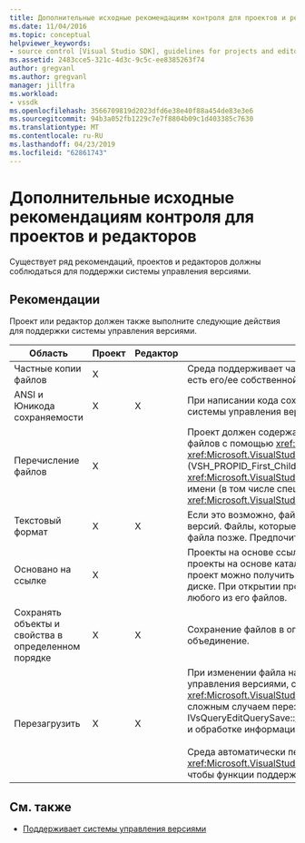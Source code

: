```yaml
---
title: Дополнительные исходные рекомендациям контроля для проектов и редакторов | Документация Майкрософт
ms.date: 11/04/2016
ms.topic: conceptual
helpviewer_keywords:
- source control [Visual Studio SDK], guidelines for projects and editors
ms.assetid: 2483cce5-321c-4d3c-9c5c-ee8385263f74
author: gregvanl
ms.author: gregvanl
manager: jillfra
ms.workload:
- vssdk
ms.openlocfilehash: 3566709819d2023dfd6e38e40f88a454de83e3e6
ms.sourcegitcommit: 94b3a052fb1229c7e7f8804b09c1d403385c7630
ms.translationtype: MT
ms.contentlocale: ru-RU
ms.lasthandoff: 04/23/2019
ms.locfileid: "62861743"
---
```

# <a name="additional-source-control-guidelines-for-projects-and-editors"></a>Дополнительные исходные рекомендациям контроля для проектов и редакторов
Существует ряд рекомендаций, проектов и редакторов должны соблюдаться для поддержки системы управления версиями.

## <a name="guidelines"></a>Рекомендации
 Проект или редактор должен также выполните следующие действия для поддержки системы управления версиями.

|Область|Проект|Редактор|Подробные сведения|
|----------|-------------|------------|-------------|
|Частные копии файлов|X||Среда поддерживает частные копии файлов. То есть у каждого пользователя, прикрепления в проекте есть его/ее собственной закрытой копии файлов в этом проекте.|
|ANSI и Юникода сохраняемости|X|X|При написании кода сохраняемости, сохранения файлов в формате ANSI, так как большинство программ системы управления версиями в настоящее время не поддерживают Юникод.|
|Перечисление файлов|X||Проект должен содержать список всех файлов в этом и должен иметь возможность при перечислении файлов с помощью <xref:Microsoft.VisualStudio.Shell.Interop.IVsSccProject2> или <xref:Microsoft.VisualStudio.Shell.Interop.IVsHierarchy.GetProperty%2A> (VSH_PROPID_First_Child/Next_Sibling). Проект также должны предоставлять имена элементов через его <xref:Microsoft.VisualStudio.Shell.Interop.IVsProject.GetMkDocument%2A> реализации и поддержки поиск по имени (в том числе специальные файлы) через его <xref:Microsoft.VisualStudio.Shell.Interop.IVsProject.IsDocumentInProject%2A> реализации.|
|Текстовый формат|X|X|Если это возможно, файлы должны находиться в текстовом формате для поддержки объединения разных версий. Файлы, которые не находятся в текстовом формате невозможно объединить с другими версиями файла позже. Предпочитаемый текстовый формат — XML.|
|Основано на ссылке|X||Проекты на основе ссылки, легко поддерживаются в системе управления версиями. Тем не менее проекты на основе каталогов также поддерживаются системой управления версиями, до тех пор, пока проект можно получить список файлов по требованию, независимо от того, существуют ли эти файлы на диске. При открытии проекта из системы управления версиями, файл проекта получаемых раньше любого из его файлов.|
|Сохранять объекты и свойства в определенном порядке|X|X|Сохранение файлов в определенном порядке, например в алфавитном порядке, чтобы упростить объединение.|
|Перезагрузить|X|X|При изменении файла на диске редактора необходимо перезагрузить его. Если вы участвуете в системе управления версиями, среде перезагрузить данные для вас, вызвав вашей <xref:Microsoft.VisualStudio.Shell.Interop.IVsPersistDocData2.ReloadDocData%2A> реализации. Самым сложным случаем перезагрузить является извлечения происходит, когда вы вызвали IVsQueryEditQuerySave::<xref:Microsoft.VisualStudio.Shell.Interop.IVsQueryEditQuerySave2.QueryEditFiles%2A> и обработке информации. Тем не менее перезагрузить кода необходимо выполнить в такой ситуации.<br /><br /> Среда автоматически перезагружать файлы проекта. Тем не менее, проект должен реализовывать <xref:Microsoft.VisualStudio.Shell.Interop.IVsPersistHierarchyItem2> если оно содержит вложенные иерархии, чтобы функции поддержки перезагрузки вложенные файлы проекта.|

## <a name="see-also"></a>См. также
- [Поддерживает системы управления версиями](../../extensibility/internals/supporting-source-control.md)